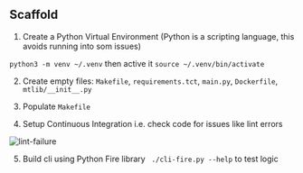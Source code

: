 ## Scaffold

1. Create a Python Virtual Environment (Python is a scripting language, this avoids running into som issues)

`python3 -m venv ~/.venv` then active it `source ~/.venv/bin/activate`

2. Create empty files: `Makefile`, `requirements.tct`, `main.py`, `Dockerfile`, `mtlib/__init__.py`

3. Populate `Makefile`
4. Setup Continuous Integration i.e. check code for issues like lint errors

![lint-failure](https://user-images.githubusercontent.com/10374083/214616546-fefeea2f-400c-4bd8-9ffa-fed53757c2de.png)

5. Build cli using Python Fire library ` ./cli-fire.py --help` to test logic
